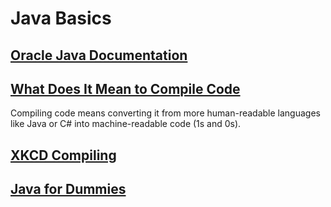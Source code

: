# Java Basics

## [Oracle Java Documentation](https://docs.oracle.com/javase/tutorial/java/nutsandbolts/index.html)

## [What Does It Mean to Compile Code](https://www.reddit.com/r/explainlikeimfive/comments/233dq5/eli5_what_does_it_mean_to_compile_code/)

Compiling code means converting it from more human-readable languages like Java or C# into machine-readable code (1s and 0s).

## [XKCD Compiling](https://xkcd.com/303/)

## [Java for Dummies](https://www.dummies.com/category/articles/java-33602/)
